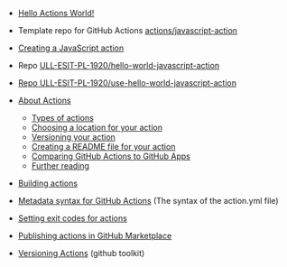 * [Hello Actions World!]({{site.baseurl}}//tema1-introduccion-a-javascript/creating-javascript-action)
* Template repo for GitHub Actions [actions/javascript-action](https://github.com/actions/javascript-action)
* [Creating a JavaScript action](https://help.github.com/en/actions/building-actions/creating-a-javascript-action)
* Repo [ULL-ESIT-PL-1920/hello-world-javascript-action](https://github.com/ULL-ESIT-PL-1920/hello-world-javascript-action)
* [Repo ULL-ESIT-PL-1920/use-hello-world-javascript-action](https://github.com/ULL-ESIT-PL-1920/use-hello-world-javascript-action)
* [About Actions](https://help.github.com/en/actions/building-actions/about-actions)
  *   [Types of actions](https://help.github.com/en/actions/building-actions#types-of-actions)
  *   [Choosing a location for your action](https://help.github.com/en/actions/building-actions#choosing-a-location-for-your-action)
  *   [Versioning your action](https://help.github.com/en/actions/building-actions#versioning-your-action)
  *   [Creating a README file for your action](https://help.github.com/en/actions/building-actions#creating-a-readme-file-for-your-action)
  *   [Comparing GitHub Actions to GitHub Apps](https://help.github.com/en/actions/building-actions#comparing-github-actions-to-github-apps)
  *   [Further reading](https://help.github.com/en/actions/building-actions#further-reading)
* [Building actions](https://help.github.com/en/actions/building-actions)
* [Metadata syntax for GitHub Actions](https://help.github.com/en/actions/building-actions/metadata-syntax-for-github-actions) (The syntax of the action.yml file)
* [Setting exit codes for actions](https://help.github.com/en/actions/building-actions/setting-exit-codes-for-actions)
* [Publishing actions in GitHub Marketplace](https://help.github.com/en/actions/building-actions/publishing-actions-in-github-marketplace)

* [Versioning Actions](https://github.com/actions/toolkit/blob/master/docs/action-versioning.md) (github toolkit)